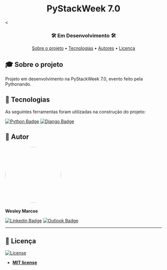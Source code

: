 <h1 align="center">PyStackWeek 7.0</h1>
<
<h3 align="center">🛠 Em Desenvolvimento 🛠</h3>

<p align="center">
 <a href="#-sobre-o-projeto">Sobre o projeto</a> •
 <a href="#-tecnologias">Tecnologias</a> • 
 <a href="#-autores">Autores</a> • 
 <a href="#user-content--licença">Licença</a>
</p>

## 🎓 Sobre o projeto

Projeto em desenvolvimento na PyStackWeek 7.0, evento feito pela Pythonando.


## 📜 Tecnologias 

As seguintes ferramentas foram utilizadas na construção do projeto:

  [![Python Badge](https://img.shields.io/badge/Python-14354C?style=for-the-badge&logo=python&logoColor=white)](https://pypi.org/)
  [![Django Badge](https://img.shields.io/badge/Django-092E20?style=for-the-badge&logo=django&logoColor=white)]([https://pypi.org/](https://www.djangoproject.com/))

## 👥 Autor
<h4 align="left">
    <img style="border-radius: 50%; margin-right: 30px" src="https://avatars.githubusercontent.com/pedro-balestra" width="180px;" alt=""/>
</h4>

**Wesley Marcos**


[![Linkedin Badge](https://img.shields.io/badge/LinkedIn-0077B5?style=for-the-badge&logo=linkedin&logoColor=white)](https://www.linkedin.com/in/wesley-marcos-borges/)
[![Outlook Badge](https://img.shields.io/badge/Outlook-0078D4?style=for-the-badge&logo=microsoft-outlook&logoColor=white)](mailto:wesley.marcos@inatel.br)

---
## 📝 Licença
[![License](https://img.shields.io/github/license/wesley-marcos/C214_teste_mock)](http://badges.mit-license.org)

- **[MIT license](https://choosealicense.com/licenses/mit/)**

